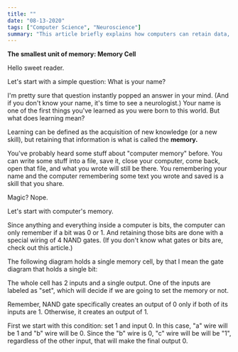 ```yaml
---
title: ""
date: "08-13-2020"
tags: ["Computer Science", "Neuroscience"]
summary: "This article briefly explains how computers can retain data, by showing how a single memory cell operates."
---
```


**The smallest unit of memory: Memory Cell**

Hello sweet reader.

Let's start with a simple question: What is your name?

I'm pretty sure that question instantly popped an answer in your mind. (And if you don't know your name, it's time to see a neurologist.) Your name is one of the first things you've learned as you were born to this world. But what does learning mean?

Learning can be defined as the acquisition of new knowledge (or a new skill), but retaining that information is what is called the **memory.**

You've probably heard some stuff about "computer memory" before. You can write some stuff into a file, save it, close your computer, come back, open that file, and what you wrote will still be there. You remembering your name and the computer remembering some text you wrote and saved is a skill that you share.

Magic? Nope.

Let's start with computer's memory.

Since anything and everything inside a computer is bits, the computer can only remember if a bit was 0 or 1. And retaining those bits are done with a special wiring of 4 NAND gates. (If you don't know what gates or bits are, check out this article.)

The following diagram holds a single memory cell, by that I mean the gate diagram that holds a single bit:

The whole cell has 2 inputs and a single output. One of the inputs are labeled as "set", which will decide if we are going to set the memory or not.

Remember, NAND gate specifically creates an output of 0 only if both of its inputs are 1. Otherwise, it creates an output of 1.

First we start with this condition: set 1 and input 0. In this case, "a" wire will be 1 and "b" wire will be 0. Since the "b" wire is 0, "c" wire will be will be "1", regardless of the other input, that will make the final output 0.
